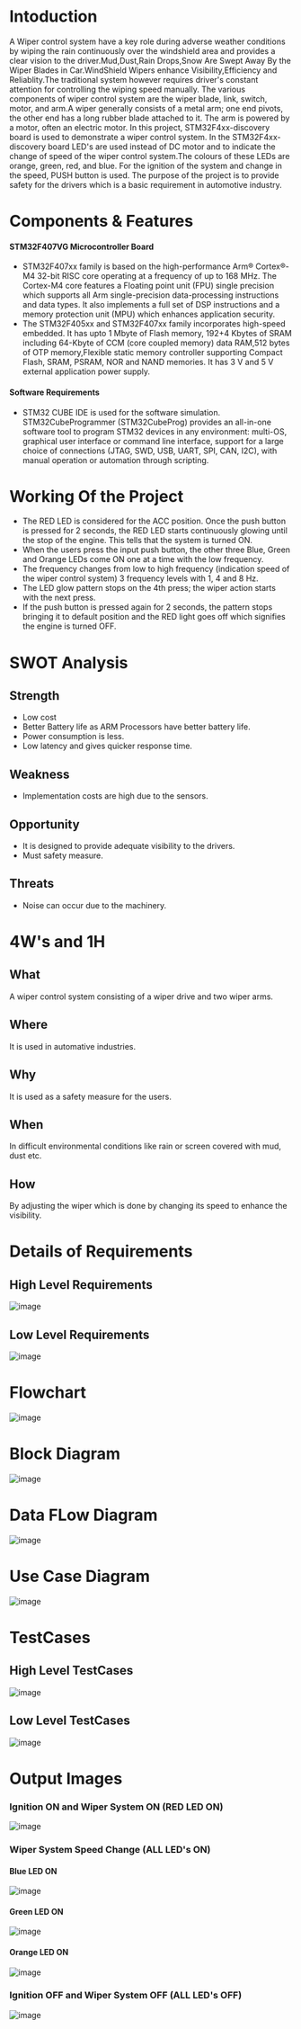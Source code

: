 
# Intoduction

A Wiper control system have a key role during adverse weather conditions by wiping the rain continuously over the windshield area and provides a clear vision to the driver.Mud,Dust,Rain Drops,Snow Are Swept Away By the Wiper Blades in Car.WindShield Wipers enhance Visibility,Efficiency and Reliablity.The traditional system however requires driver's constant attention for controlling the wiping speed manually. The various components of wiper control system are the wiper blade, link, switch, motor, and arm.A wiper generally consists of a metal arm; one end pivots, the other end has a long rubber blade attached to it. The arm is powered by a motor, often an electric motor. In this project, STM32F4xx-discovery board is used to demonstrate a wiper control system. In the STM32F4xx-discovery board LED's are used instead of DC motor and to indicate the change of speed of the wiper control system.The colours of these LEDs are orange, green, red, and blue. For the ignition of the system and change in the speed, PUSH button is used. The purpose of the project is to provide safety for the drivers which is a basic requirement in automotive industry.

# Components & Features

#### STM32F407VG Microcontroller Board 

* STM32F407xx family is based on the high-performance Arm® Cortex®-M4 32-bit RISC core operating at a frequency of up to 168 MHz. The Cortex-M4 core features a Floating point unit (FPU) single precision which supports all Arm single-precision data-processing instructions and data types. It also implements a full set of DSP instructions and a memory protection unit (MPU) which enhances application security. 
* The STM32F405xx and STM32F407xx family incorporates high-speed embedded. It has upto 1 Mbyte of Flash memory, 192+4 Kbytes of SRAM including 64-Kbyte of CCM (core coupled memory) data RAM,512 bytes of OTP memory,Flexible static memory controller supporting Compact Flash, SRAM, PSRAM, NOR and NAND memories. It has 3 V and 5 V external application power supply.

#### Software Requirements

* STM32 CUBE IDE is used for the software simulation. STM32CubeProgrammer (STM32CubeProg) provides an all-in-one software tool to program STM32 devices in any environment: multi-OS, graphical user interface or command line interface, support for a large choice of connections (JTAG, SWD, USB, UART, SPI, CAN, I2C), with manual operation or automation through scripting.


# Working Of the Project 
*	The RED LED is considered for the ACC position. Once the push button is pressed for 2 seconds, the RED LED starts continuously glowing until the stop of the engine. This tells that the system is turned ON.
* When the users press the input push button, the other three Blue, Green and Orange LEDs come ON one at a time with the low frequency.
* The frequency changes from low to high frequency (indication speed of the wiper control system) 3 frequency levels with 1, 4 and 8 Hz.
*	The LED glow pattern stops on the 4th press; the wiper action starts with the next press.
*	If the push button is pressed again for 2 seconds, the pattern stops bringing it to default position and the RED light goes off which signifies the engine is turned   OFF.


# SWOT Analysis

## Strength

* Low cost
* Better Battery life as ARM Processors have better battery life.
* Power consumption is less.
* Low latency and gives quicker response time.

## Weakness

* Implementation costs are high due to the sensors.

## Opportunity

* It is designed to provide adequate visibility to the drivers.
* Must safety measure.

## Threats

* Noise can occur due to the machinery.

# 4W's and 1H

## What 

A  wiper control system consisting of a wiper drive and two wiper arms.

## Where 

It is used in automative industries.

## Why

It is used as a safety measure for the users.

## When 

In difficult environmental conditions like rain or screen covered with mud, dust etc.

## How

By adjusting the wiper which is done by changing its speed to enhance the visibility.


# Details of Requirements

## High Level Requirements

![image](https://user-images.githubusercontent.com/71258149/168427975-090c87c5-405e-4783-8cde-6db99013d078.png)

## Low Level Requirements

![image](https://user-images.githubusercontent.com/71258149/168427993-64ab1221-21d9-43a5-814d-975ce7bfb408.png)

# Flowchart

![image](https://user-images.githubusercontent.com/71258149/168459330-af4b3032-c14e-458d-ab64-aa709b77f566.png)

# Block Diagram

![image](https://user-images.githubusercontent.com/71258149/168464016-31f150e1-3f0c-4f04-8b36-fdcf51f6a581.png)

# Data FLow Diagram

![image](https://user-images.githubusercontent.com/71258149/168464025-ecef5b76-0f6a-42cb-afee-398a3e006430.png)

# Use Case Diagram

![image](https://user-images.githubusercontent.com/71258149/168464037-ea6f8df2-3601-403b-919e-1690e471ae14.png)


# TestCases

## High Level TestCases

![image](https://user-images.githubusercontent.com/71258149/168428246-b6346cad-2d82-47cc-856d-98795ceb55e8.png)


## Low Level TestCases

![image](https://user-images.githubusercontent.com/71258149/168428266-7f63de78-8096-4003-b6d5-32967b283e75.png)




# Output Images

### Ignition ON and Wiper System ON (RED LED ON)

![image](https://user-images.githubusercontent.com/71258149/168428884-ba4f8b83-7795-4073-9d99-fb3d957fd3b9.png)


### Wiper System Speed Change (ALL LED's ON)

#### Blue LED ON

![image](https://user-images.githubusercontent.com/71258149/168428949-9d1bfcc5-f387-4f3d-ac83-e98731bfa340.png)

#### Green LED ON

![image](https://user-images.githubusercontent.com/71258149/168428958-59da5ea4-05d3-4e1a-8b6c-33c5f5ac06ca.png)


#### Orange LED ON

![image](https://user-images.githubusercontent.com/71258149/168428983-4c0f3d85-262c-4cc9-a95f-5d26669e9598.png)


### Ignition OFF and Wiper System OFF (ALL LED's OFF)

![image](https://user-images.githubusercontent.com/71258149/168429078-f635b0ef-19d6-42c6-8850-30d9bfabf0cc.png)


